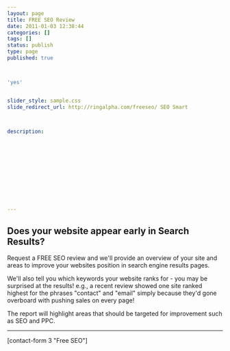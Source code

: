 ```yaml
---
layout: page
title: FREE SEO Review
date: 2011-01-03 12:38:44
categories: []
tags: []
status: publish
type: page
published: true



'yes'


slider_style: sample.css
slide_redirect_url: http://ringalpha.com/freeseo/ SEO Smart



description:












---
```

Does your website appear early in Search Results?
-------------------------------------------------

Request a FREE SEO review and we'll provide an overview of your site and
areas to improve your websites position in search engine results pages.

We'll also tell you which keywords your website ranks for - you may be
surprised at the results! e.g., a recent review showed one site ranked
highest for the phrases "contact" and "email" simply because they'd gone
overboard with pushing sales on every page!

The report will highlight areas that should be targeted for improvement
such as SEO and PPC.

------------------------------------------------------------------------

<div id="main_contact">

[contact-form 3 "Free SEO"]

</div>
